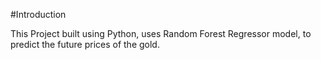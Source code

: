 #Introduction

This Project built using Python, uses Random Forest Regressor model, to predict the future prices of the gold.


